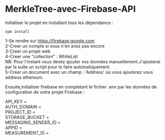 # MerkleTree-avec-Firebase-API
Initialiser le projet en installant tous les dépendance :
```shell
npm install
```

1-Se rendre sur https://firebase.google.com </br>
2-Creer un compte si vous n'en avez pas encore </br>
3-Creer un projet web </br>
4-Creer une "collection" : WhiteList </br>
NB: Pour l'instant vous devez ajouter vos données manuellement.J'ajouterai par la suite un script pour le faire automatiquement.</br>
5-Creer un document avec un champ : 'Address' où vous ajouterez vous address ethereum.</br>

Ensuite,initialiser firebase en completant le fichier .env par les données de configuration de votre projet Firebase :

API_KEY =  
AUTH_DOMAIN =  
PROJECT_ID =   
STORAGE_BUCKET =   
MESSAGING_SENDER_ID =  
APPID =  
MEASUREMENT_ID = 

